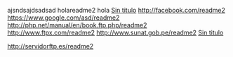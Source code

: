 ajsndsajdsadsad holareadme2
hola
[Sin titulo](http://joedicastro.com/readme2)
http://facebook.com/readme2
https://www.google.com/asd/readme2
http://php.net/manual/en/book.ftp.php/readme2
http://www.ftpx.com/readme2
http://www.sunat.gob.pe/readme2
[Sin titulo](http://joedicastro.com/aaaaahhh)

http://servidorftp.es/readme2
